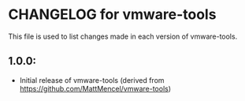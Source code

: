 # CHANGELOG for vmware-tools

This file is used to list changes made in each version of vmware-tools.

## 1.0.0:

* Initial release of vmware-tools (derived from https://github.com/MattMencel/vmware-tools)